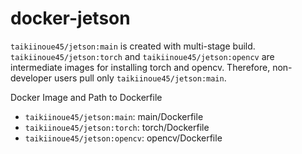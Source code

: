 # docker-jetson

`taikiinoue45/jetson:main` is created with multi-stage build. `taikiinoue45/jetson:torch` and `taikiinoue45/jetson:opencv` are intermediate images for installing torch and opencv. Therefore, non-developer users pull only `taikiinoue45/jetson:main`. 
  
  
    
Docker Image and Path to Dockerfile
- `taikiinoue45/jetson:main`: main/Dockerfile
- `taikiinoue45/jetson:torch`: torch/Dockerfile
- `taikiinoue45/jetson:opencv`: opencv/Dockerfile
